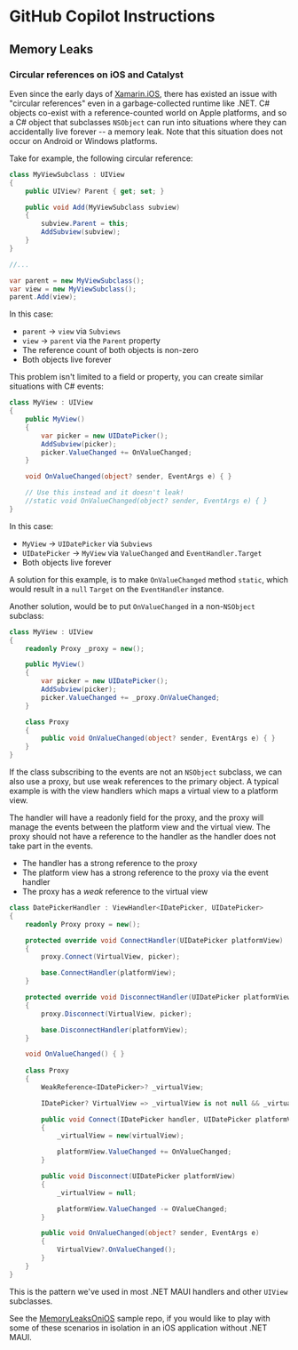 # GitHub Copilot Instructions

## Memory Leaks

### Circular references on iOS and Catalyst

Even since the early days of [Xamarin.iOS][xamarin.ios], there has existed an
issue with "circular references" even in a garbage-collected runtime like .NET.
C# objects co-exist with a reference-counted world on Apple platforms, and so a
C# object that subclasses `NSObject` can run into situations where they can
accidentally live forever -- a memory leak. Note that this situation does not
occur on Android or Windows platforms.

Take for example, the following circular reference:

```csharp
class MyViewSubclass : UIView
{
    public UIView? Parent { get; set; }

    public void Add(MyViewSubclass subview)
    {
        subview.Parent = this;
        AddSubview(subview);
    }
}

//...

var parent = new MyViewSubclass();
var view = new MyViewSubclass();
parent.Add(view);
```

In this case:

* `parent` -> `view` via `Subviews`
* `view` -> `parent` via the `Parent` property
* The reference count of both objects is non-zero
* Both objects live forever

This problem isn't limited to a field or property, you can create similar
situations with C# events:

```csharp
class MyView : UIView
{
    public MyView()
    {
        var picker = new UIDatePicker();
        AddSubview(picker);
        picker.ValueChanged += OnValueChanged;
    }

    void OnValueChanged(object? sender, EventArgs e) { }

    // Use this instead and it doesn't leak!
    //static void OnValueChanged(object? sender, EventArgs e) { }
}
```

In this case:

* `MyView` -> `UIDatePicker` via `Subviews`
* `UIDatePicker` -> `MyView` via `ValueChanged` and `EventHandler.Target`
* Both objects live forever

A solution for this example, is to make `OnValueChanged` method `static`, which
would result in a `null` `Target` on the `EventHandler` instance.

Another solution, would be to put `OnValueChanged` in a non-`NSObject` subclass:

```csharp
class MyView : UIView
{
    readonly Proxy _proxy = new();

    public MyView()
    {
        var picker = new UIDatePicker();
        AddSubview(picker);
        picker.ValueChanged += _proxy.OnValueChanged;
    }

    class Proxy
    {
        public void OnValueChanged(object? sender, EventArgs e) { }
    }
}
```

If the class subscribing to the events are not an `NSObject` subclass, we can
also use a proxy, but use weak references to the primary object. A typical
example is with the view handlers which maps a virtual view to a platform view.

The handler will have a readonly field for the proxy, and the proxy will manage the
events between the platform view and the virtual view. The proxy should not have
a reference to the handler as the handler does not take part in the events.

* The handler has a strong reference to the proxy
* The platform view has a strong reference to the proxy via the event handler
* The proxy has a _weak_ reference to the virtual view

```csharp
class DatePickerHandler : ViewHandler<IDatePicker, UIDatePicker>
{
    readonly Proxy proxy = new();

    protected override void ConnectHandler(UIDatePicker platformView)
    {
        proxy.Connect(VirtualView, picker);

        base.ConnectHandler(platformView);
    }

    protected override void DisconnectHandler(UIDatePicker platformView)
    {
        proxy.Disconnect(VirtualView, picker);

        base.DisconnectHandler(platformView);
    }

    void OnValueChanged() { }
    
    class Proxy
    {
        WeakReference<IDatePicker>? _virtualView;

        IDatePicker? VirtualView => _virtualView is not null && _virtualView.TryGetTarget(out var v) ? v : null;

        public void Connect(IDatePicker handler, UIDatePicker platformView)
        {
            _virtualView = new(virtualView);

            platformView.ValueChanged += OnValueChanged;
        }

        public void Disconnect(UIDatePicker platformView)
        {
            _virtualView = null;

            platformView.ValueChanged -= OValueChanged;
        }

        public void OnValueChanged(object? sender, EventArgs e)
        {
            VirtualView?.OnValueChanged();
        }
    }
}
```

This is the pattern we've used in most .NET MAUI handlers and other `UIView`
subclasses.

See the [MemoryLeaksOniOS][iosleaks] sample repo, if you would like to play with
some of these scenarios in isolation in an iOS application without .NET MAUI.

[xamarin.ios]: https://stackoverflow.com/questions/13058521/is-this-a-bug-in-monotouch-gc/13059140#13059140
[iosleaks]: https://github.com/jonathanpeppers/MemoryLeaksOniOS
